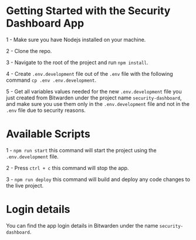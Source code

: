 # Getting Started with the Security Dashboard App

1 - Make sure you have Nodejs installed on your machine.

2 - Clone the repo.

3 - Navigate to the root of the project and run `npm install`.

4 - Create `.env.development` file out of the `.env` file with the following command `cp .env .env.development`.

5 - Get all variables values needed for the new `.env.development` file you just created from Bitwarden under the project name `security-dashboard`, and make sure you use them only in the `.env.development` file and not in the `.env` file due to security reasons.

# Available Scripts

1 - `npm run start` this command will start the project using the `.env.development` file.

2 - Press `ctrl + c` this command will stop the app.

3 - `npm run deploy` this command will build and deploy any code changes to the live project.

# Login details

You can find the app login details in Bitwarden under the name `security-dashboard`.